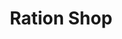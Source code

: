 ---
title: "Ration Shop"
url: /omalloor/ration-shop-adoor-vandiperiyar-highway-3/
shop: Lebensmittel
---